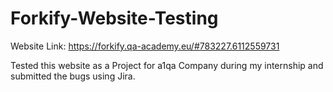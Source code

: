 # Forkify-Website-Testing
Website Link: https://forkify.qa-academy.eu/#783227.6112559731

Tested this website as a Project for a1qa Company during my internship and submitted the bugs using Jira.
